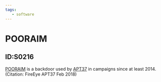 ```yaml
---
tags:
   - software
---
```

# POORAIM
## ID:S0216
[POORAIM](/mitre/software/S0216) is a backdoor used by [APT37](/mitre/groups/G0067) in campaigns since at least 2014. (Citation: FireEye APT37 Feb 2018)
